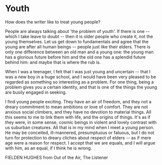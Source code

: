 # Youth

How does the writer like to treat young people?

People are always talking about 'the problem of youth'. If there is one -- which I take leave to doubt -- then it is older people who create it, not the young themselves. Let us get down to fundamentals and agree that the young are after all human beings -- people just like their elders. There is only one difference between an old man and a young one: the young man has a glorious future before him and the old one has a splendid future behind him: and maybe that is where the rub is.

When I was a teenager, I felt that I was just young and uncertain -- that I was a new boy in a huge school, and I would have been very pleased to be regarded as something so interesting as a problem. For one thing, being a problem gives you a certain identity, and that is one of the things the young are busily engaged in seeking.

I find young people exciting. They have an air of freedom, and they not a dreary commitment to mean ambitions or love of comfort. They are not anxious social climbers, and they have no devotion to material things. All this seems to me to link them with life, and the origins of things. It's as if they were, in some sense, cosmic beings in violent and lovely contrast with us suburban creatures. All that is in my mind when I meet a young person. He may be conceited, ill-mannered, presumptuous or fatuous, but I do not turn for protection to dreary cliches about respect of elders -- as if mere age were a reason for respect. I accept that we are equals, and I will argue with him, as an equal, if I think he is wrong.

FIELDEN HUGHES from Out of the Air, The Listener
